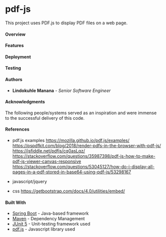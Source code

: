 # **pdf-js**
This project uses PDF.js to display PDF files on a web page.

#### **Overview**
 
#### **Features**

#### **Deployment**

#### **Testing**

#### **Authors**

* **Lindokuhle Manana** - *Senior Software Engineer*

#### **Acknowledgments**
The following people/systems served as an inspiration and were immense to the successful delivery of this code.

#### **References**
* pdf.js examples
	https://mozilla.github.io/pdf.js/examples/
	https://pspdfkit.com/blog/2018/render-pdfs-in-the-browser-with-pdf-js/
	https://jsfiddle.net/pdfjs/cq0asLqz/
	https://stackoverflow.com/questions/35987398/pdf-js-how-to-make-pdf-js-viewer-canvas-responsive
	https://stackoverflow.com/questions/53045127/how-do-i-display-all-pages-in-a-pdf-stored-in-base64-using-pdf-js/53298167

* javascript/jquery

* css
	https://getbootstrap.com/docs/4.0/utilities/embed/

#### **Built With**
* [Spring Boot](https://spring.io/projects/spring-boot) - Java-based framework
* [Maven](https://maven.apache.org/) - Dependency Management
* [JUnit 5](https://junit.org/junit5/) - Unit-testing framework used
* [pdf.js](https://mozilla.github.io/pdf.js/examples/) - Javascript library used